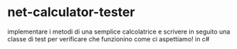 # net-calculator-tester

implementare i metodi di una semplice calcolatrice e scrivere in seguito una classe di test per verificare che funzionino come ci aspettiamo! in c#
